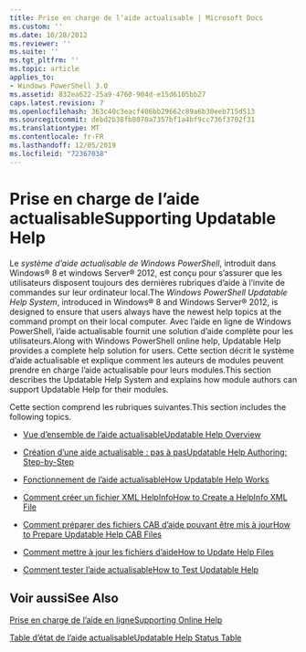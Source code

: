 ```yaml
---
title: Prise en charge de l’aide actualisable | Microsoft Docs
ms.custom: ''
ms.date: 10/28/2012
ms.reviewer: ''
ms.suite: ''
ms.tgt_pltfrm: ''
ms.topic: article
applies_to:
- Windows PowerShell 3.0
ms.assetid: 832ea622-25a9-4760-904d-e15d6105bb27
caps.latest.revision: 7
ms.openlocfilehash: 363c40c3eacf406bb29662c89a6b30eeb715d513
ms.sourcegitcommit: debd2b38fb8070a7357bf1a4bf9cc736f3702f31
ms.translationtype: MT
ms.contentlocale: fr-FR
ms.lasthandoff: 12/05/2019
ms.locfileid: "72367038"
---
```

# <a name="supporting-updatable-help"></a><span data-ttu-id="8b8e6-102">Prise en charge de l’aide actualisable</span><span class="sxs-lookup"><span data-stu-id="8b8e6-102">Supporting Updatable Help</span></span>

<span data-ttu-id="8b8e6-103">Le *système d’aide actualisable de Windows PowerShell*, introduit dans Windows® 8 et windows Server® 2012, est conçu pour s’assurer que les utilisateurs disposent toujours des dernières rubriques d’aide à l’invite de commandes sur leur ordinateur local.</span><span class="sxs-lookup"><span data-stu-id="8b8e6-103">The *Windows PowerShell Updatable Help System*, introduced in Windows® 8 and Windows Server® 2012, is designed to ensure that users always have the newest help topics at the command prompt on their local computer.</span></span> <span data-ttu-id="8b8e6-104">Avec l’aide en ligne de Windows PowerShell, l’aide actualisable fournit une solution d’aide complète pour les utilisateurs.</span><span class="sxs-lookup"><span data-stu-id="8b8e6-104">Along with Windows PowerShell online help, Updatable Help provides a complete help solution for users.</span></span> <span data-ttu-id="8b8e6-105">Cette section décrit le système d’aide actualisable et explique comment les auteurs de modules peuvent prendre en charge l’aide actualisable pour leurs modules.</span><span class="sxs-lookup"><span data-stu-id="8b8e6-105">This section describes the Updatable Help System and explains how module authors can support Updatable Help for their modules.</span></span>

<span data-ttu-id="8b8e6-106">Cette section comprend les rubriques suivantes.</span><span class="sxs-lookup"><span data-stu-id="8b8e6-106">This section includes the following topics.</span></span>

- [<span data-ttu-id="8b8e6-107">Vue d’ensemble de l’aide actualisable</span><span class="sxs-lookup"><span data-stu-id="8b8e6-107">Updatable Help Overview</span></span>](./updatable-help-overview.md)

- [<span data-ttu-id="8b8e6-108">Création d’une aide actualisable : pas à pas</span><span class="sxs-lookup"><span data-stu-id="8b8e6-108">Updatable Help Authoring: Step-by-Step</span></span>](./updatable-help-authoring-step-by-step.md)

- [<span data-ttu-id="8b8e6-109">Fonctionnement de l’aide actualisable</span><span class="sxs-lookup"><span data-stu-id="8b8e6-109">How Updatable Help Works</span></span>](./how-updatable-help-works.md)

- [<span data-ttu-id="8b8e6-110">Comment créer un fichier XML HelpInfo</span><span class="sxs-lookup"><span data-stu-id="8b8e6-110">How to Create a HelpInfo XML File</span></span>](./how-to-create-a-helpinfo-xml-file.md)

- [<span data-ttu-id="8b8e6-111">Comment préparer des fichiers CAB d’aide pouvant être mis à jour</span><span class="sxs-lookup"><span data-stu-id="8b8e6-111">How to Prepare Updatable Help CAB Files</span></span>](./how-to-prepare-updatable-help-cab-files.md)

- [<span data-ttu-id="8b8e6-112">Comment mettre à jour les fichiers d’aide</span><span class="sxs-lookup"><span data-stu-id="8b8e6-112">How to Update Help Files</span></span>](./how-to-update-help-files.md)

- [<span data-ttu-id="8b8e6-113">Comment tester l’aide actualisable</span><span class="sxs-lookup"><span data-stu-id="8b8e6-113">How to Test Updatable Help</span></span>](./how-to-test-updatable-help.md)

## <a name="see-also"></a><span data-ttu-id="8b8e6-114">Voir aussi</span><span class="sxs-lookup"><span data-stu-id="8b8e6-114">See Also</span></span>

[<span data-ttu-id="8b8e6-115">Prise en charge de l’aide en ligne</span><span class="sxs-lookup"><span data-stu-id="8b8e6-115">Supporting Online Help</span></span>](./supporting-online-help.md)

[<span data-ttu-id="8b8e6-116">Table d’état de l’aide actualisable</span><span class="sxs-lookup"><span data-stu-id="8b8e6-116">Updatable Help Status Table</span></span>](https://www.microsoft.com/en-us/itpro/windows)